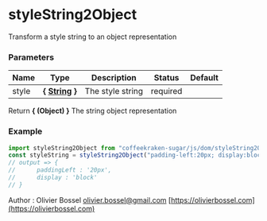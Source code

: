 # styleString2Object

Transform a style string to an object representation

### Parameters

| Name  | Type                                                                                                   | Description      | Status   | Default |
| ----- | ------------------------------------------------------------------------------------------------------ | ---------------- | -------- | ------- |
| style | **{ [String](https://developer.mozilla.org/fr/docs/Web/JavaScript/Reference/Objets_globaux/String) }** | The style string | required |

Return **{ (Object) }** The string object representation

### Example

```js
import styleString2Object from "coffeekraken-sugar/js/dom/styleString2Object";
const styleString = styleString2Object("padding-left:20px; display:block;");
// output => {
//		paddingLeft : '20px',
// 		display : 'block'
// }
```

Author : Olivier Bossel [olivier.bossel@gmail.com](mailto:olivier.bossel@gmail.com) [https://olivierbossel.com](https://olivierbossel.com)
